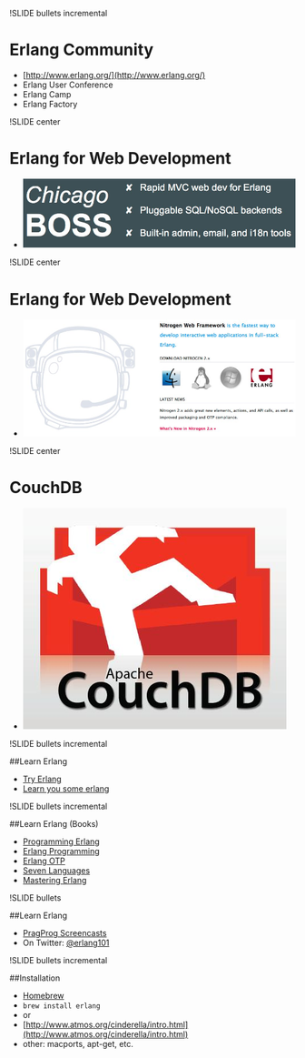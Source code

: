 !SLIDE bullets incremental

# Erlang Community

* [http://www.erlang.org/](http://www.erlang.org/)
* Erlang User Conference
* Erlang Camp
* Erlang Factory


!SLIDE center

# Erlang for Web Development

* [![boss](chicagoboss.jpg)](http://chicagoboss.org)

!SLIDE center

# Erlang for Web Development

* [![nitrogen](nitrogen.jpg)](http://nitrogenproject.com/)


!SLIDE center

# CouchDB

* [![couchdb](couchdb.jpg)](http://couchdb.apache.org/)


!SLIDE bullets incremental

##Learn Erlang

* [Try Erlang](http://tryerlang.org)
* [Learn you some erlang](http://learnyousomeerlang.com/)


!SLIDE bullets incremental

##Learn Erlang (Books)


* [Programming Erlang](http://www.amazon.com/Programming-Erlang-Software-Concurrent-World/dp/193435600X/ref=sr_1_2?s=books&ie=UTF8&qid=1285605788&sr=1-2)
* [Erlang Programming](http://www.amazon.com/ERLANG-Programming-Francesco-Cesarini/dp/0596518188/ref=sr_1_1?s=books&ie=UTF8&qid=1285605788&sr=1-1)
* [Erlang OTP](http://www.amazon.com/Erlang-OTP-Action-Martin-Logan/dp/1933988789/ref=sr_1_3?s=books&ie=UTF8&qid=1285605788&sr=1-3)
* [Seven Languages](http://www.amazon.com/Seven-Languages-Weeks-Pragmatic-Programming/dp/193435659X/ref=sr_1_4?s=books&ie=UTF8&qid=1285605788&sr=1-4)
* [Mastering Erlang](http://www.amazon.com/Mastering-Erlang-Writing-World-Applications/dp/1430227699/ref=sr_1_7?s=books&ie=UTF8&qid=1285605788&sr=1-7)


!SLIDE bullets

##Learn Erlang

* [PragProg Screencasts](http://pragprog.com/screencasts/v-kserl/erlang-in-practice)
* On Twitter: [@erlang101](http://twitter.com/erlang101)

!SLIDE bullets incremental

##Installation

* [Homebrew](http://wiki.github.com/mxcl/homebrew/installation)
* `brew install erlang`
* or
* [http://www.atmos.org/cinderella/intro.html](http://www.atmos.org/cinderella/intro.html)
* other: macports, apt-get, etc.
